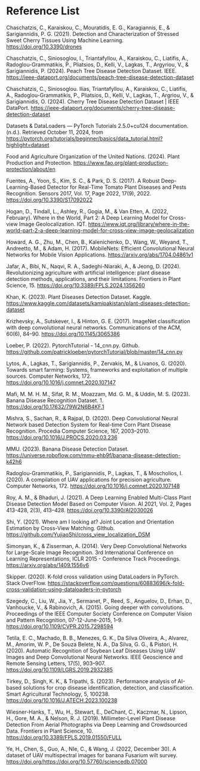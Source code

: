 # Reference List

Chaschatzis, C., Karaiskou, C., Mouratidis, E. G., Karagiannis, E., & Sarigiannidis, P. G. (2021). Detection and Characterization of Stressed Sweet Cherry Tissues Using Machine Learning. https://doi.org/10.3390/drones

Chaschatzis, C., Siniosoglou, I., Triantafyllou, A., Karaiskou, C., Liatifis, A., Radoglou-Grammatikis, P., Pliatsios, D., 
Kelli, V., Lagkas, T., Argyriou, V., & Sarigiannidis, P. (2024). Peach Tree Disease Detection Dataset. IEEE. https://ieee-dataport.org/documents/peach-tree-disease-detection-dataset

Chaschatzis, C., Siniosoglou. Ilias, Triantafyllou, A., Karaiskou, C., Liatifis, A., Radoglou-Grammatikis, P., Pliatsios, 
D., Kelli, V., Lagkas, T., Argriou, V., & Sarigiannidis, O. (2024). Cherry Tree Disease Detection Dataset | IEEE DataPort. https://ieee-dataport.org/documents/cherry-tree-disease-detection-dataset

Datasets & DataLoaders — PyTorch Tutorials 2.5.0+cu124 documentation. (n.d.). Retrieved October 11, 2024, from https://pytorch.org/tutorials/beginner/basics/data_tutorial.html?highlight=dataset

Food and Agriculture Organization of the United Nations. (2024). Plant Production and Protection. https://www.fao.org/plant-production-protection/about/en

Fuentes, A., Yoon, S., Kim, S. C., & Park, D. S. (2017). A Robust Deep-Learning-Based Detector for Real-Time Tomato Plant Diseases and Pests Recognition. Sensors 2017, Vol. 17, Page 2022, 17(9), 2022. https://doi.org/10.3390/S17092022

Hogan, D., Tindall, L., Ashley, R., Gogia, M., & Van Etten, A. (2022, February). Where in the World, Part 2: A Deep Learning Model for Cross-view Image Geolocalization. IQT. https://www.iqt.org/library/where-in-the-world-part-2-a-deep-learning-model-for-cross-view-image-geolocalization

Howard, A. G., Zhu, M., Chen, B., Kalenichenko, D., Wang, W., Weyand, T., Andreetto, M., & Adam, H. (2017). MobileNets: Efficient Convolutional Neural Networks for Mobile Vision Applications. https://arxiv.org/abs/1704.04861v1

Jafar, A., Bibi, N., Naqvi, R. A., Sadeghi-Niaraki, A., & Jeong, D. (2024). Revolutionizing agriculture with artificial intelligence: plant disease detection methods, applications, and their limitations. Frontiers in Plant Science, 15. https://doi.org/10.3389/FPLS.2024.1356260

Khan, K. (2023). Plant Diseases Detection Dataset. Kaggle. https://www.kaggle.com/datasets/kamipakistan/plant-diseases-detection-dataset

Krizhevsky, A., Sutskever, I., & Hinton, G. E. (2017). ImageNet classification with deep convolutional neural networks. Communications of the ACM, 60(6), 84–90. https://doi.org/10.1145/3065386

Loeber, P. (2022). PytorchTutorial - 14_cnn.py. Github. https://github.com/patrickloeber/pytorchTutorial/blob/master/14_cnn.py

Lytos, A., Lagkas, T., Sarigiannidis, P., Zervakis, M., & Livanos, G. (2020). Towards smart farming: Systems, frameworks and exploitation of multiple sources. Computer Networks, 172. https://doi.org/10.1016/j.comnet.2020.107147

Mafi, M. M. H. M., Sifat, R. M., Moazzam, Md. G. M., & Uddin, M. S. (2023). Banana Disease Recognition Dataset. 1. https://doi.org/10.17632/79W2N6B4KF.1

Mishra, S., Sachan, R., & Rajpal, D. (2020). Deep Convolutional Neural Network based Detection System for Real-time Corn Plant Disease Recognition. Procedia Computer Science, 167, 2003–2010. https://doi.org/10.1016/J.PROCS.2020.03.236

MMU. (2023). Banana Disease Detection Dataset. https://universe.roboflow.com/mmu-ehb9f/banana-disease-detection-k42h6

Radoglou-Grammatikis, P., Sarigiannidis, P., Lagkas, T., & Moscholios, I. (2020). A compilation of UAV applications for precision agriculture. Computer Networks, 172. https://doi.org/10.1016/j.comnet.2020.107148

Roy, A. M., & Bhaduri, J. (2021). A Deep Learning Enabled Multi-Class Plant Disease Detection Model Based on Computer 
Vision. AI 2021, Vol. 2, Pages 413-428, 2(3), 413–428. https://doi.org/10.3390/AI2030026

Shi, Y. (2021). Where am I looking at? Joint Location and Orientation Estimation by Cross-View Matching. GIthub. https://github.com/YujiaoShi/cross_view_localization_DSM

Simonyan, K., & Zisserman, A. (2014). Very Deep Convolutional Networks for Large-Scale Image Recognition. 3rd International Conference on Learning Representations, ICLR 2015 - Conference Track Proceedings. https://arxiv.org/abs/1409.1556v6

Skipper. (2020). K-fold cross validation using DataLoaders in PyTorch. Stack OverFlow. https://stackoverflow.com/questions/60883696/k-fold-cross-validation-using-dataloaders-in-pytorch

Szegedy, C., Liu, W., Jia, Y., Sermanet, P., Reed, S., Anguelov, D., Erhan, D., Vanhoucke, V., & Rabinovich, A. (2015). Going deeper with convolutions. Proceedings of the IEEE Computer Society Conference on Computer Vision and Pattern Recognition, 07-12-June-2015, 1–9. https://doi.org/10.1109/CVPR.2015.7298594

Tetila, E. C., Machado, B. B., Menezes, G. K., Da Silva Oliveira, A., Alvarez, M., Amorim, W. P., De Souza Belete, N. A., Da 
Silva, G. G., & Pistori, H. (2020). Automatic Recognition of Soybean Leaf Diseases Using UAV Images and Deep Convolutional Neural Networks. IEEE Geoscience and Remote Sensing Letters, 17(5), 903–907. https://doi.org/10.1109/LGRS.2019.2932385

Tirkey, D., Singh, K. K., & Tripathi, S. (2023). Performance analysis of AI-based solutions for crop disease identification, detection, and classification. Smart Agricultural Technology, 5, 100238. https://doi.org/10.1016/J.ATECH.2023.100238

Wiesner-Hanks, T., Wu, H., Stewart, E., DeChant, C., Kaczmar, N., Lipson, H., Gore, M. A., & Nelson, R. J. (2019). Millimeter-Level Plant Disease Detection From Aerial Photographs via Deep Learning and Crowdsourced Data. Frontiers in Plant Science, 10. https://doi.org/10.3389/FPLS.2019.01550/FULL

Ye, H., Chen, S., Guo, A., NIe, C., & Wang, J. (2022, December 30). A dataset of UAV multispectral images for banana Fusarium wilt survey. https://doi.org/https://doi.org/10.57760/sciencedb.07000


